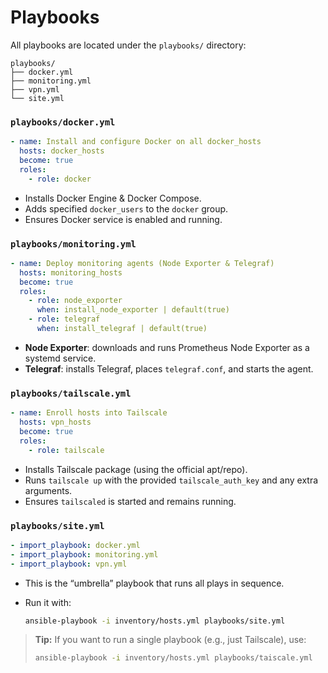 # Playbooks

All playbooks are located under the `playbooks/` directory:

```
playbooks/
├── docker.yml
├── monitoring.yml
├── vpn.yml
└── site.yml
```

### `playbooks/docker.yml`

```yaml
- name: Install and configure Docker on all docker_hosts
  hosts: docker_hosts
  become: true
  roles:
    - role: docker
```

* Installs Docker Engine & Docker Compose.
* Adds specified `docker_users` to the `docker` group.
* Ensures Docker service is enabled and running.

### `playbooks/monitoring.yml`

```yaml
- name: Deploy monitoring agents (Node Exporter & Telegraf)
  hosts: monitoring_hosts
  become: true
  roles:
    - role: node_exporter
      when: install_node_exporter | default(true)
    - role: telegraf
      when: install_telegraf | default(true)
```

* **Node Exporter**: downloads and runs Prometheus Node Exporter as a systemd service.
* **Telegraf**: installs Telegraf, places `telegraf.conf`, and starts the agent.

### `playbooks/tailscale.yml`

```yaml
- name: Enroll hosts into Tailscale
  hosts: vpn_hosts
  become: true
  roles:
    - role: tailscale
```

* Installs Tailscale package (using the official apt/repo).
* Runs `tailscale up` with the provided `tailscale_auth_key` and any extra arguments.
* Ensures `tailscaled` is started and remains running.

### `playbooks/site.yml`

```yaml
- import_playbook: docker.yml
- import_playbook: monitoring.yml
- import_playbook: vpn.yml
```

* This is the “umbrella” playbook that runs all plays in sequence.
*   Run it with:

    ```bash
    ansible-playbook -i inventory/hosts.yml playbooks/site.yml
    ```

> **Tip:** If you want to run a single playbook (e.g., just Tailscale), use:
>
> ```bash
> ansible-playbook -i inventory/hosts.yml playbooks/taiscale.yml
> ```
